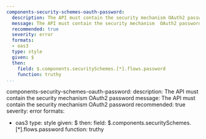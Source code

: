 ```yaml
---
components-security-schemes-oauth-password:
  description: The API must contain the security mechanism OAuth2 password
  message: The API must contain the security mechanism  OAuth2 password
  recommended: true
  severity: error
  formats:
  - oas3
  type: style
  given: $
  then:
    field: $.components.securitySchemes.[*].flows.password
    function: truthy
...
```

components-security-schemes-oauth-password:
  description: The API must contain the security mechanism OAuth2 password
  message: The API must contain the security mechanism  OAuth2 password
  recommended: true
  severity: error
  formats:
  - oas3
  type: style
  given: $
  then:
    field: $.components.securitySchemes.[*].flows.password
    function: truthy
